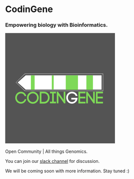 # CodinGene
### Empowering biology with Bioinformatics.
![](codingene_logo.png)

Open Community | All things Genomics.

You can join our [slack channel](https://join.slack.com/t/codingene/shared_invite/enQtNTYyMDg1NTYzMjY3LWI3OTY3MmRkM2NiYTc2ZGM5NjJjYjY2YjA3MjBkNzY3MzQ2ZjcxYzkxMmVmZjA2ZDdmNGRiNTg5ODg4MGYzYjM) for discussion.

We will be coming soon with more information. Stay tuned :)
